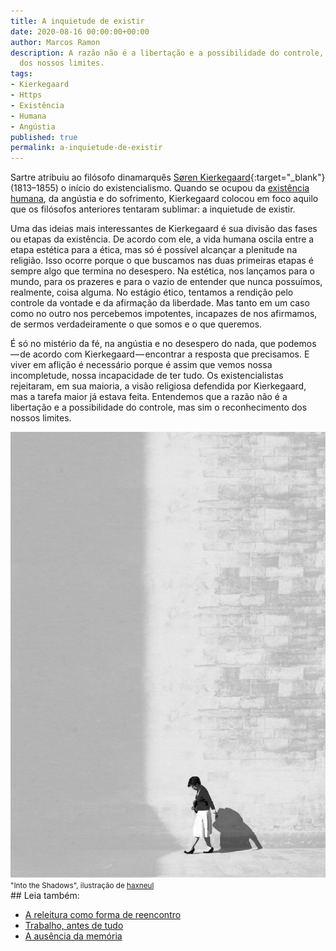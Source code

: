 ```yaml
---
title: A inquietude de existir
date: 2020-08-16 00:00:00+00:00
author: Marcos Ramon
description: A razão não é a libertação e a possibilidade do controle, mas sim o reconhecimento
  dos nossos limites.
tags:
- Kierkegaard
- Https
- Existência
- Humana
- Angústia
published: true
permalink: a-inquietude-de-existir
---
```

Sartre atribuiu ao filósofo dinamarquês [Søren Kierkegaard](https://pt.wikipedia.org/wiki/S%C3%B6ren_Kierkegaard){:target="_blank"} (1813–1855) o início do existencialismo. Quando se ocupou da [existência humana](https://marcosramon.net/o-existencialismo-e-nos-mesmos), da angústia e do sofrimento, Kierkegaard colocou em foco aquilo que os filósofos anteriores tentaram sublimar: a inquietude de existir.

Uma das ideias mais interessantes de Kierkegaard é sua divisão das fases ou etapas da existência. De acordo com ele, a vida humana oscila entre a etapa estética para a ética, mas só é possível alcançar a plenitude na religião. Isso ocorre porque o que buscamos nas duas primeiras etapas é sempre algo que termina no desespero. Na estética, nos lançamos para o mundo, para os prazeres e para o vazio de entender que nunca possuímos, realmente, coisa alguma. No estágio ético, tentamos a rendição pelo controle da vontade e da afirmação da liberdade. Mas tanto em um caso como no outro nos percebemos impotentes, incapazes de nos afirmamos, de sermos verdadeiramente o que somos e o que queremos.

É só no mistério da fé, na angústia e no desespero do nada, que podemos — de acordo com Kierkegaard — encontrar a resposta que precisamos. E viver em aflição é necessário porque é assim que vemos nossa incompletude, nossa incapacidade de ter tudo. Os existencialistas rejeitaram, em sua maioria, a visão religiosa defendida por Kierkegaard, mas a tarefa maior já estava feita. Entendemos que a razão não é a libertação e a possibilidade do controle, mas sim o reconhecimento dos nossos limites.

<img src="/assets/img/haxneul.jpeg">
<small>"Into the Shadows", ilustração de <a href="https://www.instagram.com/haxneul/">haxneul</a></small><div class="leia-tambem" markdown="1">
## Leia também:

- <a href="/a-releitura-como-forma-de-reencontro">A releitura como forma de reencontro</a>
- <a href="/trabalho-antes-de-tudo">Trabalho, antes de tudo</a>
- <a href="/a-ausencia-da-memoria">A ausência da memória</a>
</div>